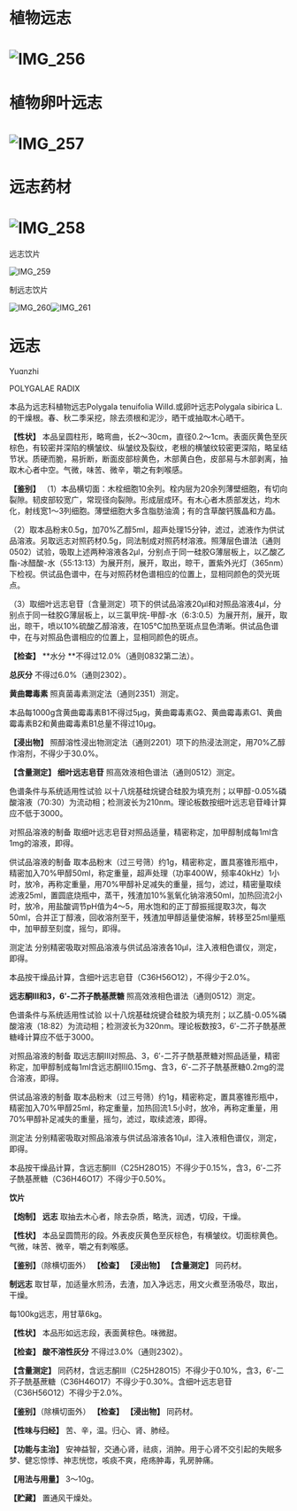 # 植物远志

# ![IMG_256](/medicine-image/yuan-zhi/1.png)

# 植物卵叶远志

# ![IMG_257](/medicine-image/yuan-zhi/2.png)

# 远志药材

# ![IMG_258](/medicine-image/yuan-zhi/3.png)

远志饮片

![IMG_259](/medicine-image/yuan-zhi/4.png)

制远志饮片

![IMG_260](/medicine-image/yuan-zhi/5.png)![IMG_261](/medicine-image/yuan-zhi/6.png)

# ****远志****

Yuɑnzhi

POLYGALAE RADIX

本品为远志科植物远志Polygala tenuifolia Willd.或卵叶远志Polygala sibirica L.的干燥根。春、秋二季采挖，除去须根和泥沙，晒干或抽取木心晒干。

**【性状】** 本品呈圆柱形，略弯曲，长2～30cm，直径0.2～1cm。表面灰黄色至灰棕色，有较密并深陷的横皱纹、纵皱纹及裂纹，老根的横皱纹较密更深陷，略呈结节状。质硬而脆，易折断，断面皮部棕黄色，木部黄白色，皮部易与木部剥离，抽取木心者中空。气微，味苦、微辛，嚼之有刺喉感。

**【鉴别】** （1）本品横切面：木栓细胞10余列。栓内层为20余列薄壁细胞，有切向裂隙。韧皮部较宽广，常现径向裂隙。形成层成环。有木心者木质部发达，均木化，射线宽1～3列细胞。薄壁细胞大多含脂肪油滴；有的含草酸钙簇晶和方晶。

（2）取本品粉末0.5g，加70\%乙醇5ml，超声处理15分钟，滤过，滤液作为供试品溶液。另取远志对照药材0.5g，同法制成对照药材溶液。照薄层色谱法（通则0502）试验，吸取上述两种溶液各2μl，分别点于同一硅胶G薄层板上，以乙酸乙酯-冰醋酸-水（55:13:13）为展开剂，展开，取出，晾干，置紫外光灯（365nm）下检视。供试品色谱中，在与对照药材色谱相应的位置上，显相同颜色的荧光斑点。

（3）取细叶远志皂苷〔含量测定〕项下的供试品溶液20μl和对照品溶液4μl，分别点于同一硅胶G薄层板上，以三氯甲烷-甲醇-水（6:3:0.5）为展开剂，展开，取出，晾干，喷以10\%硫酸乙醇溶液，在105℃加热至斑点显色清晰。供试品色谱中，在与对照品色谱相应的位置上，显相同颜色的斑点。

**【检查】** **水分 **不得过12.0\%（通则0832第二法）。

**总灰分** 不得过6.0\%（通则2302）。

**黄曲霉毒素** 照真菌毒素测定法（通则2351）测定。

本品每1000g含黄曲霉毒素B1不得过5μg，黄曲霉毒素G2、黄曲霉毒素G1、黄曲霉毒素B2和黄曲霉毒素B1总量不得过10μg。

**【浸出物】** 照醇溶性浸出物测定法（通则2201）项下的热浸法测定，用70\%乙醇作溶剂，不得少于30.0\%。

**【含量测定】 细叶远志皂苷** 照高效液相色谱法（通则0512）测定。

色谱条件与系统适用性试验 以十八烷基硅烷键合硅胶为填充剂；以甲醇-0.05\%磷酸溶液（70:30）为流动相；检测波长为210nm。理论板数按细叶远志皂苷峰计算应不低于3000。

对照品溶液的制备 取细叶远志皂苷对照品适量，精密称定，加甲醇制成每1ml含1mg的溶液，即得。

供试品溶液的制备 取本品粉末（过三号筛）约1g，精密称定，置具塞锥形瓶中，精密加入70\%甲醇50ml，称定重量，超声处理（功率400W，频率40kHz）1小时，放冷，再称定重量，用70\%甲醇补足减失的重量，摇匀，滤过，精密量取续滤液25ml，置圆底烧瓶中，蒸干，残渣加10\%氢氧化钠溶液50ml，加热回流2小时，放冷，用盐酸调节pH值为4～5，用水饱和的正丁醇振摇提取3次，每次50ml，合并正丁醇液，回收溶剂至干，残渣加甲醇适量使溶解，转移至25ml量瓶中，加甲醇至刻度，摇匀，即得。

测定法 分别精密吸取对照品溶液与供试品溶液各10μl，注入液相色谱仪，测定，即得。

本品按干燥品计算，含细叶远志皂苷（C36H56O12），不得少于2.0\%。

**远志酮Ⅲ和3，6′-二芥子酰基蔗糖** 照高效液相色谱法（通则0512）测定。

色谱条件与系统适用性试验 以十八烷基硅烷键合硅胶为填充剂；以乙腈-0.05\%磷酸溶液（18:82）为流动相；检测波长为320nm。理论板数按3，6′-二芥子酰基蔗糖峰计算应不低于3000。

对照品溶液的制备 取远志酮Ⅲ对照品、3，6′-二芥子酰基蔗糖对照品适量，精密称定，加甲醇制成每1ml含远志酮Ⅲ0.15mg、含3，6′-二芥子酰基蔗糖0.2mg的混合溶液，即得。

供试品溶液的制备 取本品粉末（过三号筛）约1g，精密称定，置具塞锥形瓶中，精密加入70\%甲醇25ml，称定重量，加热回流1.5小时，放冷，再称定重量，用70\%甲醇补足减失的重量，摇匀，滤过，取续滤液，即得。

测定法 分别精密吸取对照品溶液与供试品溶液各10μl，注入液相色谱仪，测定，即得。

本品按干燥品计算，含远志酮Ⅲ（C25H28O15）不得少于0.15\%，含3，6′-二芥子酰基蔗糖（C36H46O17）不得少于0.50\%。

**饮片**

**【炮制】** **远志** 取抽去木心者，除去杂质，略洗，润透，切段，干燥。

**【性状】** 本品呈圆筒形的段。外表皮灰黄色至灰棕色，有横皱纹。切面棕黄色。气微，味苦、微辛，嚼之有刺喉感。

**【鉴别】**（除横切面外） **【检查】** **【浸出物】** **【含量测定】** 同药材。

**制远志** 取甘草，加适量水煎汤，去渣，加入净远志，用文火煮至汤吸尽，取出，干燥。

每100kg远志，用甘草6kg。

**【性状】** 本品形如远志段，表面黄棕色。味微甜。

**【检查】** **酸不溶性灰分** 不得过3.0\%（通则2302）。

**【含量测定】** 同药材，含远志酮Ⅲ（C25H28O15）不得少于0.10\%，含3，6′-二芥子酰基蔗糖（C36H46O17）不得少于0.30\%。含细叶远志皂苷（C36H56O12）不得少于2.0\%。

**【鉴别】**（除横切面外） **【检查】** **【浸出物】** 同药材。

**【性味与归经】** 苦、辛，温。归心、肾、肺经。

**【功能与主治】** 安神益智，交通心肾，祛痰，消肿。用于心肾不交引起的失眠多梦、健忘惊悸、神志恍惚，咳痰不爽，疮疡肿毒，乳房肿痛。

**【用法与用量】** 3～10g。

**【贮藏】** 置通风干燥处。